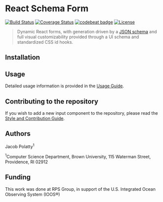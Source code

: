 # React Schema Form
[![Build Status](https://travis-ci.com/jakepolatty/react-schema-form.svg?branch=master)](https://travis-ci.com/jakepolatty/react-schema-form)
[![Coverage Status](https://coveralls.io/repos/github/jakepolatty/react-schema-form/badge.svg?branch=master)](https://coveralls.io/github/jakepolatty/react-schema-form?branch=master)
[![codebeat badge](https://codebeat.co/badges/152a8750-1b2e-4372-89de-84252c905f22)](https://codebeat.co/projects/github-com-jakepolatty-react-schema-form-master)
[![License](https://img.shields.io/badge/License-Apache%202.0-blue.svg)](https://opensource.org/licenses/Apache-2.0)

> Dynamic React forms, with generation driven by a [JSON schema](https://json-schema.org/) and full visual
customizability provided through a UI schema and standardized CSS id hooks.

## Installation

## Usage
Detailed usage information is provided in the [Usage Guide](docs/USAGE.md).

## Contributing to the repository
If you wish to add a new input component to the repository, please read the
[Style and Contribution Guide](docs/CONTRIBUTING.md).

## Authors
Jacob Polatty<sup>1</sup>

<sup>1</sup>Computer Science Department, Brown University, 115 Waterman Street, Providence, RI 02912

## Funding
This work was done at RPS Group, in support of the U.S. Integrated Ocean Observing System (IOOS®)
